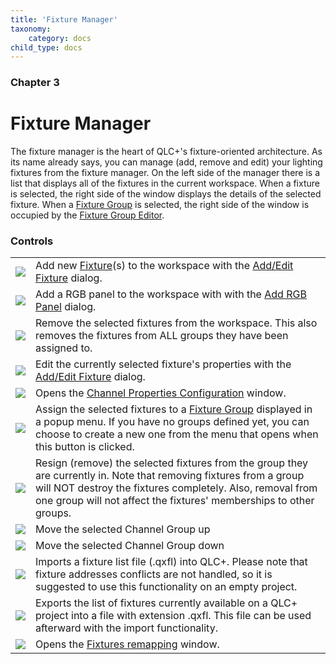 ```yaml
---
title: 'Fixture Manager'
taxonomy:
    category: docs
child_type: docs
---
```


### Chapter 3

# Fixture Manager
The fixture manager is the heart of QLC+'s fixture-oriented architecture. As its name already says, you can manage (add, remove and edit) your lighting fixtures from the fixture manager. On the left side of the manager there is a list that displays all of the fixtures in the current workspace. When a fixture is selected, the right side of the window displays the details of the selected fixture. When a [Fixture Group](concept.html#FixtureGroup) is selected, the right side of the window is occupied by the [Fixture Group Editor](fixturegroupeditor.html).

### Controls

|     |     |
| --- | --- |
| ![](/basics/edit_add.png) | Add new [Fixture](concept.html#Fixtures)(s) to the workspace with the [Add/Edit Fixture](add-edit-fixtures) dialog. |
| ![](/basics/rgbpanel.png) | Add a RGB panel to the workspace with with the [Add RGB Panel](addrgbpanel.html) dialog. |
| ![](/basics/edit_remove.png) | Remove the selected fixtures from the workspace. This also removes the fixtures from ALL groups they have been assigned to. |
| ![](/basics/configure.png) | Edit the currently selected fixture's properties with the [Add/Edit Fixture](addeditfixtures.html) dialog. |
| ![](/basics/fade.png) | Opens the [Channel Properties Configuration](channelproperties.html) window. |
| ![](/basics/group.png) | Assign the selected fixtures to a [Fixture Group](concept.html#FixtureGroup) displayed in a popup menu. If you have no groups defined yet, you can choose to create a new one from the menu that opens when this button is clicked. |
| ![](/basics/ungroup.png) | Resign (remove) the selected fixtures from the group they are currently in. Note that removing fixtures from a group will NOT destroy the fixtures completely. Also, removal from one group will not affect the fixtures' memberships to other groups. |
| ![](/basics/up.png) | Move the selected Channel Group up |
| ![](/basics/down.png) | Move the selected Channel Group down |
| ![](/basics/fileimport.png) | Imports a fixture list file (.qxfl) into QLC+. Please note that fixture addresses conflicts are not handled, so it is suggested to use this functionality on an empty project. |
| ![](/basics/fileexport.png) | Exports the list of fixtures currently available on a QLC+ project into a file with extension .qxfl. This file can be used afterward with the import functionality. |
| ![](/basics/remap.png) | Opens the [Fixtures remapping](fixturesremap.html) window. |
